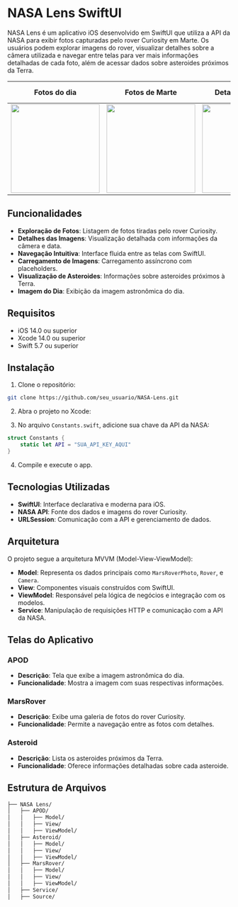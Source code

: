 # NASA Lens SwiftUI

NASA Lens é um aplicativo iOS desenvolvido em SwiftUI que utiliza a API da NASA para exibir fotos capturadas pelo rover Curiosity em Marte. Os usuários podem explorar imagens do rover, visualizar detalhes sobre a câmera utilizada e navegar entre telas para ver mais informações detalhadas de cada foto, além de acessar dados sobre asteroides próximos da Terra.

| Fotos do dia | Fotos de Marte | Detalhes de Marte | Asteroides próximos da Terra |
|:-------------------------:|:-----------------:|:----------------:|:-------------:|
| <img src="https://i.imgur.com/4oy2yMY.png" width="200"/> | <img src="https://i.imgur.com/wlkc5ND.png" width="200"/> | <img src="https://i.imgur.com/yDA46Xu.png" width="200"/> | <img src="https://i.imgur.com/2vbCegn.png" width="200"/> |


## Funcionalidades

- **Exploração de Fotos**: Listagem de fotos tiradas pelo rover Curiosity.
- **Detalhes das Imagens**: Visualização detalhada com informações da câmera e data.
- **Navegação Intuitiva**: Interface fluida entre as telas com SwiftUI.
- **Carregamento de Imagens**: Carregamento assíncrono com placeholders.
- **Visualização de Asteroides**: Informações sobre asteroides próximos à Terra.
- **Imagem do Dia**: Exibição da imagem astronômica do dia.

## Requisitos

- iOS 14.0 ou superior
- Xcode 14.0 ou superior
- Swift 5.7 ou superior

## Instalação

1. Clone o repositório:

```bash
git clone https://github.com/seu_usuario/NASA-Lens.git
```

2. Abra o projeto no Xcode:

3. No arquivo `Constants.swift`, adicione sua chave da API da NASA:

```swift
struct Constants {
    static let API = "SUA_API_KEY_AQUI"
}
```

4. Compile e execute o app.

## Tecnologias Utilizadas

- **SwiftUI**: Interface declarativa e moderna para iOS.
- **NASA API**: Fonte dos dados e imagens do rover Curiosity.
- **URLSession**: Comunicação com a API e gerenciamento de dados.

## Arquitetura

O projeto segue a arquitetura MVVM (Model-View-ViewModel):

- **Model**: Representa os dados principais como `MarsRoverPhoto`, `Rover`, e `Camera`.
- **View**: Componentes visuais construídos com SwiftUI.
- **ViewModel**: Responsável pela lógica de negócios e integração com os modelos.
- **Service**: Manipulação de requisições HTTP e comunicação com a API da NASA.

## Telas do Aplicativo

### APOD

- **Descrição**: Tela que exibe a imagem astronômica do dia.
- **Funcionalidade**: Mostra a imagem com suas respectivas informações.

### MarsRover

- **Descrição**: Exibe uma galeria de fotos do rover Curiosity.
- **Funcionalidade**: Permite a navegação entre as fotos com detalhes.

### Asteroid

- **Descrição**: Lista os asteroides próximos da Terra.
- **Funcionalidade**: Oferece informações detalhadas sobre cada asteroide.

## Estrutura de Arquivos

```bash
├── NASA Lens/
│   ├── APOD/
│   │   ├── Model/
│   │   ├── View/
│   │   ├── ViewModel/
│   ├── Asteroid/
│   │   ├── Model/
│   │   ├── View/
│   │   ├── ViewModel/
│   ├── MarsRover/
│   │   ├── Model/
│   │   ├── View/
│   │   ├── ViewModel/
│   ├── Service/
│   ├── Source/
```
